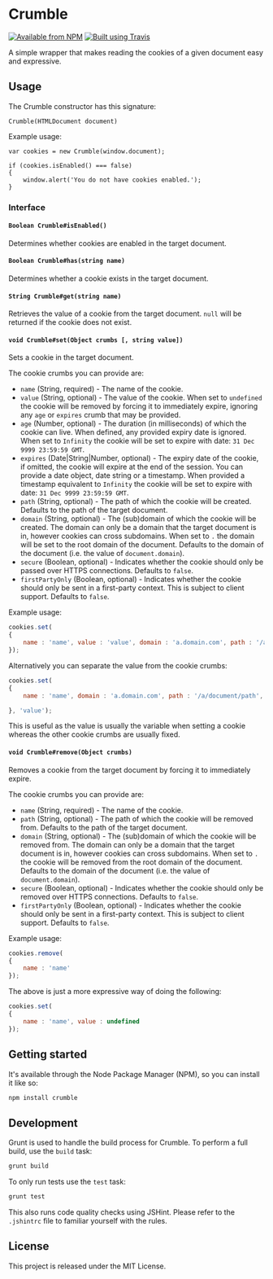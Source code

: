 # Crumble

[![Available from NPM](https://img.shields.io/npm/v/crumble.svg?maxAge=900)](https://www.npmjs.com/package/crumble)
[![Built using Travis](https://img.shields.io/travis/lsphillips/Crumble/master.svg?maxAge=900)](https://travis-ci.org/lsphillips/Crumble)

A simple wrapper that makes reading the cookies of a given document easy and expressive.

## Usage

The Crumble constructor has this signature:

```
Crumble(HTMLDocument document)
```

Example usage:

```
var cookies = new Crumble(window.document);

if (cookies.isEnabled() === false)
{
	window.alert('You do not have cookies enabled.');
}
```

### Interface

#### `Boolean Crumble#isEnabled()`

Determines whether cookies are enabled in the target document.

#### `Boolean Crumble#has(string name)`

Determines whether a cookie exists in the target document.

#### `String Crumble#get(string name)`

Retrieves the value of a cookie from the target document. `null` will be returned if the cookie does not exist.

#### `void Crumble#set(Object crumbs [, string value])`

Sets a cookie in the target document.

The cookie crumbs you can provide are:

* `name` (String, required) - The name of the cookie.
* `value` (String, optional) - The value of the cookie. When set to `undefined` the cookie will be removed by forcing it to immediately expire, ignoring any `age` or `expires` crumb that may be provided.
* `age` (Number, optional) - The duration (in milliseconds) of which the cookie can live. When defined, any provided expiry date is ignored. When set to `Infinity` the cookie will be set to expire with date: `31 Dec 9999 23:59:59 GMT`.
* `expires` (Date|String|Number, optional) - The expiry date of the cookie, if omitted, the cookie will expire at the end of the session. You can provide a date object, date string or a timestamp. When provided a timestamp equivalent to `Infinity` the cookie will be set to expire with date: `31 Dec 9999 23:59:59 GMT`.
* `path` (String, optional) - The path of which the cookie will be created. Defaults to the path of the target document.
* `domain` (String, optional) - The (sub)domain of which the cookie will be created. The domain can only be a domain that the target document is in, however cookies can cross subdomains. When set to `.` the domain will be set to the root domain of the document. Defaults to the domain of the document (i.e. the value of `document.domain`).
* `secure` (Boolean, optional) - Indicates whether the cookie should only be passed over HTTPS connections. Defaults to `false`.
* `firstPartyOnly` (Boolean, optional) - Indicates whether the cookie should only be sent in a first-party context. This is subject to client support. Defaults to `false`.

Example usage:

``` js
cookies.set(
{
	name : 'name', value : 'value', domain : 'a.domain.com', path : '/a/document/path', secure : false
});
```

Alternatively you can separate the value from the cookie crumbs:

``` js
cookies.set(
{
	name : 'name', domain : 'a.domain.com', path : '/a/document/path', secure : false

}, 'value');
```

This is useful as the value is usually the variable when setting a cookie whereas the other cookie crumbs are usually fixed.

#### `void Crumble#remove(Object crumbs)`

Removes a cookie from the target document by forcing it to immediately expire.

The cookie crumbs you can provide are:

* `name` (String, required) - The name of the cookie.
* `path` (String, optional) - The path of which the cookie will be removed from. Defaults to the path of the target document.
* `domain` (String, optional) - The (sub)domain of which the cookie will be removed from. The domain can only be a domain that the target document is in, however cookies can cross subdomains. When set to `.` the cookie will be removed from the root domain of the document. Defaults to the domain of the document (i.e. the value of `document.domain`).
* `secure` (Boolean, optional) - Indicates whether the cookie should only be removed over HTTPS connections. Defaults to `false`.
* `firstPartyOnly` (Boolean, optional) - Indicates whether the cookie should only be sent in a first-party context. This is subject to client support. Defaults to `false`.

Example usage:

``` js
cookies.remove(
{
	name : 'name'
});
```

The above is just a more expressive way of doing the following:

``` js
cookies.set(
{
	name : 'name', value : undefined
});
```

## Getting started

It's available through the Node Package Manager (NPM), so you can install it like so:

``` sh
npm install crumble
```

## Development

Grunt is used to handle the build process for Crumble. To perform a full build, use the `build` task:

``` sh
grunt build
```

To only run tests use the `test` task:

``` sh
grunt test
```

This also runs code quality checks using JSHint. Please refer to the `.jshintrc` file to familiar yourself with the rules.

## License

This project is released under the MIT License.
